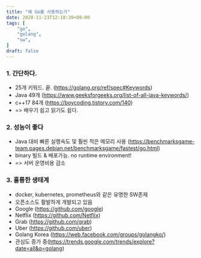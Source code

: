 ```yaml
---
title: "왜 Go를 사용하는가"
date: 2020-11-23T12:18:39+09:00
tags: [
    "go",
    "golang",
    "sw",
]
draft: false
---
```


### 1. 간단하다.
- 25개 키워드. 끝. (https://golang.org/ref/spec#Keywords)
- Java 49개 (https://www.geeksforgeeks.org/list-of-all-java-keywords/)
- c++17 84개 (https://boycoding.tistory.com/140)
- => 배우기 쉽고 읽기도 쉽다.

### 2. 성능이 좋다
- Java 대비 빠른 실행속도 및 훨씬 적은 메모리 사용 (https://benchmarksgame-team.pages.debian.net/benchmarksgame/fastest/go.html) 
- binary 빌드 & 배포가능. no runtime environment!
- => 서버 운영비용 감소

### 3. 훌륭한 생태계
- docker, kubernetes, prometheus와 같은 유명한 SW존재
- 오픈소스도 활발하게 개발되고 있음
- Google (https://github.com/google)
- Netflix (https://github.com/Netflix)
- Grab (https://github.com/grab)
- Uber (https://github.com/uber)
- Golang Korea (https://web.facebook.com/groups/golangko/)
- 관심도 증가 중(https://trends.google.com/trends/explore?date=all&q=golang)